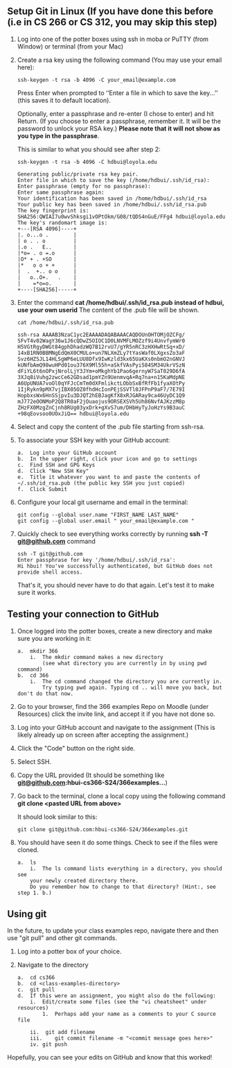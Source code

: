 ## Setup Git in Linux (If you have done this before (i.e in CS 266 or CS 312, you may skip this step)

1. Log into one of the potter boxes using ssh in moba or PuTTY (from Window) or terminal (from your Mac)

2. Create a rsa key using the following command (You may use your email here):

	```
	ssh-keygen -t rsa -b 4096 -C your_email@example.com

	```
	Press Enter when prompted to ‘‘Enter a file in which to save the key...’’ (this saves it to default location).

	Optionally, enter a passphrase and re-enter (I chose to enter) and hit Return. (If you choose to enter a passphrase, 	remember it. It will be the password to unlock your RSA key.) **Please note that it will not show as you type in the 	passphrase**.

	This is similar to what you should see after step 2:
	
	```
	ssh-keygen -t rsa -b 4096 -C hdbui@loyola.edu

	Generating public/private rsa key pair.
	Enter file in which to save the key (/home/hdbui/.ssh/id_rsa):
	Enter passphrase (empty for no passphrase):
	Enter same passphrase again:
	Your identification has been saved in /home/hdbui/.ssh/id_rsa
	Your public key has been saved in /home/hdbui/.ssh/id_rsa.pub
	The key fingerprint is:
	SHA256:QWIAI7u0wvShksgi1vOPtOkm/G08/tQDS4nGuE/FFg4 hdbui@loyola.edu
	The key's randomart image is:
	+---[RSA 4096]----+
	|. o...o .        |
	| o . . o         |
	|.o .   E..       |
	|*o= . o =.o      |
	|O* + . +SO       |
	|*   o o + +      |
	|  .  +.. o o     |
	|   o..O+.   .    |
	|    =*o=o.       |
	+----[SHA256]-----+
	```

3. Enter the command **cat /home/hdbui/.ssh/id_rsa.pub**
**instead of hdbui, use your own userid**
	The content of the .pub file will be shown.


	```
	cat /home/hdbui/.ssh/id_rsa.pub
	
	ssh-rsa AAAAB3NzaC1yc2EAAAADAQABAAACAQDOUnOHTOMjOZCFg/
	SFvT4v02WagY36w1J6cQDwZ5OIOC1D0LNVMFLMOZzf9i4UnvfymWr0
	H5VGtRgyDWGt84gphDhadzWQ7B12rvU7/gYR5nRC3zHXHwRtSq+xD/
	14xB1RN0BBMNgEdQmX0CMULo+un7NLXmZLy7tYasWaf0LXgxsZo3aF
	Svz6HZSJL14HLSgWP6eLUU8Dfx9IwKzld3kx65UaKXs0nbmO2nGNVJ
	kUNfbAmQ98wuHPd01ou376X9Ml55h+aSkfVAsPyi584SM34UkrVSzN
	dFiYL6t6nOPxjNrolLjY3JYm+oMkghYb1Pao6gernyW7SaT029D6fA
	3XJq8iVuhg2zwcCe62GDsad1pmYZn9UenmvqA+Rq7na+n15KaMdpNE
	A6UpUNUA7voOl0qYFJcCmTm0dXFmlikctLObbSxBfRfFb1fyaXOtPy
	1IjRykn9pMX7vjIBX05OZ0fhdHcIonPEjSSVTl0JFPnP9aF7/7E79I
	HopbxsWx6HnSSjpvIu3DJQT2hEBJagKfX8xRJGARay9ca46UyDC1Q9
	mJ772eOONMoP2Q8TR0aF2jOuaojus9ORSEXSVh5Uh86NvfAJKzzM8p
	ZHzFX0MzgZnCjnh8RUg03yxDrk+gXvS7um/DHbHyTyJoHzYs9B3auC
	+98qEovsoo0UOxJiQ== hdbui@loyola.edu
	```

4. Select and copy the content of the .pub file starting from ssh-rsa.
5. To associate your SSH key with your GitHub account:
	
	```
	a.	Log into your GitHub account
	b.	In the upper right, click your icon and go to settings
	c.	Find SSH and GPG Keys
	d.	Click "New SSH Key"
	e.	Title it whatever you want to and paste the contents of ~/.ssh/id_rsa.pub (the public key SSH you just copied)
	f.	Click Submit
	```
	
6.	Configure your local git username and email in the terminal:

	```
	git config --global user.name "FIRST_NAME LAST_NAME"
	git config --global user.email " your_email@example.com "
	
	```

7. Quickly check to see everything works correctly by running **ssh -T git@github.com** command

	```
	ssh -T git@github.com
	Enter passphrase for key '/home/hdbui/.ssh/id_rsa': 
	Hi hbui! You've successfully authenticated, but GitHub does not provide shell access.
	```

	That's it, you should never have to do that again. Let's test it to make sure it works.

## Testing your connection to GitHub

1.	Once logged into the potter boxes, create a new directory and make sure you are working in it:
		
	```
	a.	mkdir 366
		i.	The mkdir command makes a new directory
			(see what directory you are currently in by using pwd command)
	b.	cd 366
		i.	The cd command changed the directory you are currently in.
			Try typing pwd again. Typing cd .. will move you back, but don't do that now. 
	```

2.	Go to your browser, find the 366 examples Repo on Moodle (under Resources) click the invite link, and accept it if you have not done so.

3.	Log into your GitHub account and navigate to the assignment (This is likely already up on screen after accepting the assignment.)

4.	Click the "Code" button on the right side.

5.	Select SSH.

6.	Copy the URL provided (It should be something like **git@github.com:hbui-cs366-S24/366examples...**)

7.	Go back to the terminal, clone a local copy using the following command
	**git clone \<pasted URL from above>**
	
	It should look similar to this:

	```
	git clone git@github.com:hbui-cs366-S24/366examples.git
	```

8.	You should have seen it do some things. Check to see if the files were cloned. 

	```
	a.	ls
		i.	The ls command lists everything in a directory, you should see
		your newly created directory there.
		Do you remember how to change to that directory? (Hint:, see step 1. b.)
	```
	
## Using git
In the future, to update your class examples repo, navigate there and then use "git pull" and other git commands.

1.	Log into a potter box of your choice.

2.	Navigate to the directory
		
	```
	a.	cd cs366
	b.	cd <class-examples-directory>
	c.	git pull
	d.	If this were an assignment, you might also do the following:
		i.	Edit/create some files (see the "vi cheatsheet" under resources)
			1.	Perhaps add your name as a comments to your C source file

		ii.	 git add filename
		iii.	git commit filename -m "<commit message goes here>"
		iv.	git push
	```

Hopefully, you can see your edits on GitHub and know that this worked!
